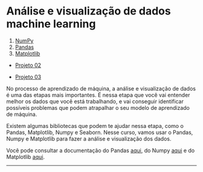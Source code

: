 # Análise e visualização de dados machine learning 

1. [NumPy](https://github.com/cilab-ufersa/introduction_machine_learning/blob/develop/parte_2_analise_dados/numpy.md)
2. [Pandas](https://github.com/cilab-ufersa/introduction_machine_learning/tree/develop/parte_2_analise_dados)
3. [Matplotlib](https://github.com/cilab-ufersa/introduction_machine_learning/blob/develop/parte_2_analise_dados/matplotlib.md) 

- [Projeto 02](https://github.com/cilab-ufersa/introduction_machine_learning/tree/develop/parte_2_analise_dados/projeto_02)

- [Projeto 03](https://github.com/cilab-ufersa/introduction_machine_learning/tree/develop/parte_2_analise_dados/projeto_3)

No processo de aprendizado de máquina, a análise e visualização de dados é uma das etapas mais importantes. É nessa etapa que você vai entender melhor os dados que você está trabalhando, e vai conseguir identificar possíveis problemas que podem atrapalhar o seu modelo de aprendizado de máquina.


Existem algumas bibliotecas que podem te ajudar nessa etapa, como o Pandas, Matplotlib, Numpy e Seaborn. Nesse curso, vamos usar o Pandas, Numpy e Matplotlib para fazer a análise e visualização dos dados.

Você pode consultar a documentação do Pandas [aqui](https://pandas.pydata.org/pandas-docs/stable/), do Numpy [aqui](https://numpy.org/doc/stable/) e do Matplotlib [aqui](https://matplotlib.org/contents.html). 

--- 




